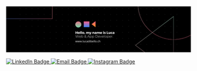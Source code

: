 [![Header](https://raw.githubusercontent.com/lucadibello/lucadibello/master/assets/header.jpeg)](https://lucadibello.ch)

<!-- Badges -->
<div id="badges">
  <a href="https://www.linkedin.com/in/luca-di-bello/">
    <img src="https://img.shields.io/badge/LinkedIn-blue?style=for-the-badge&logo=linkedin&logoColor=white" alt="LinkedIn Badge"/>
  </a>
  <a href="mailto:info@lucadibello.ch">
    <img src="https://img.shields.io/badge/Gmail-D14836?style=for-the-badge&logo=gmail&logoColor=white" alt="Email Badge"/>
  </a>
  <a href="https://www.instagram.com/lucaa_dibello/">
    <img src="https://img.shields.io/badge/Instagram-E4405F?style=for-the-badge&logo=instagram&logoColor=white" alt="Instagram Badge"/>
  </a>
</div>
